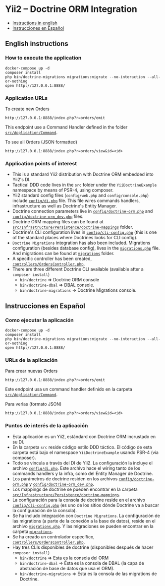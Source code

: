 # Yii2 – Doctrine ORM Integration

* [Instructions in english](#english-instructions)
* [Instrucciones en Español](#instrucciones-en-español)

## English instructions

### How to execute the application

    docker-compose up -d
    composer install
    php bin/doctrine-migrations migrations:migrate --no-interaction --all-or-nothing
    open http://127.0.0.1:8888/
    
### Application URLs

To create new Orders

    http://127.0.0.1:8888/index.php?r=orders/emit
    
This endpoint use a Command Handler defined in the folder [`src/Application/Command`](src/Application/Command).

To see all Orders (JSON formatted)

    http://127.0.0.1:8888/index.php?r=orders/view&id=<id>

### Application points of interest

* This is a standard Yii2 distribution with Doctrine ORM embedded into Yii2's DI.
* Tactical DDD code lives in the `src` folder under the `YiiDoctrineExample` namespace by means of PSR-4, using composer.
* Yii2 standard config files (`config/web.php` and `config/console.php`) include [`config/di.php`](config/di.php) file. This file wires commands handlers, infrastructure as well as Doctrine's Entity Manager.
* Doctrine connection parameters live in [`config/doctrine-orm.php`](config/doctrine-orm.php) and [`config/doctrine-orm_dev.php`](config/doctrine-orm_dev.php) files.
* Doctrine ORM mapping files can be found at [`src/Infrastructure/Persistence/doctrine-mappings`](src/Infrastructure/Persistence/doctrine-mappings) folder.
* Doctrine's CLI configuration lives in [`config/cli-config.php`](config/cli-config.php) (this is one of the standard places where Doctrines looks for CLI config).
* `Doctrine Migrations` integration has also been included. Migrations configuration (besides database config), lives in the [`migrations.php`](migrations.php) file. And migrations can be found at [`migrations`](migrations) folder.
* A specific controller has been created, [`controllers/OrdersController.php`](controllers/OrdersController.php).
* There are three different Doctrine CLI available (available after a `composer install`)
    * `bin/doctrine` => Doctrine ORM console
    * `bin/doctrine-dbal` => DBAL console.
    * `bin/doctrine-migrations` => Doctrine Migrations console.

## Instrucciones en Español

### Como ejecutar la aplicación

    docker-compose up -d
    composer install
    php bin/doctrine-migrations migrations:migrate --no-interaction --all-or-nothing
    open http://127.0.0.1:8888/
    
### URLs de la aplicación

Para crear nuevas Orders

    http://127.0.0.1:8888/index.php?r=orders/emit
    
Este endpoint usa un command handler definido en la carpeta [`src/Application/Command`](src/Application/Command).

Para verlas (formato JSON)

    http://127.0.0.1:8888/index.php?r=orders/view&id=<id>

### Puntos de interés de la aplicación

* Esta aplicación es un Yii2, estándard con Doctrine ORM incrustado en su DI.
* En la carpeta `src` reside código estilo DDD táctico. El código de esta carpeta está bajo el namespace `YiiDoctrineExample` usando PSR-4 (via composer).
* Todo se vincula a través del DI de Yii2. La configuración la incluye el archivo [`config/di.php`](config/di.php). Este archivo hace el wiring tanto de los commands handlers y la infra, como del Entity Manager de Doctrine.
* Los parámetros de doctrine residen en los archivos [`config/doctrine-orm.php`](config/doctrine-orm.php) y [`config/doctrine-orm_dev.php`](config/doctrine-orm_dev.php).
* Los mappings de doctrine se pueden encontrar en la carpeta [`src/Infrastructure/Persistence/doctrine-mappings`](src/Infrastructure/Persistence/doctrine-mappings).
* La configuración para la consola de doctrine reside en el archivo [`config/cli-config.php`](config/cli-config.php) (es uno de los sitios dónde Doctrine va a buscar la configuración de la consola).
* Se ha includo integración con `Doctrine Migrations`. La configuración de las migrations (a parte de la conexión a la base de datos), reside en el archivo [`migrations.php`](migrations.php). Y las migraciones se pueden encontrar en la carpeta [`migrations`](migrations).
* Se ha creado un controlador específico, [`controllers/OrdersController.php`](controllers/OrdersController.php).
* Hay tres CLIs disponibles de doctrine (disponibles después de hacer `composer install`)
    * `bin/doctrine` => Esta es la consola del ORM
    * `bin/doctrine-dbal` => Ésta es la consola de DBAL (la capa de abstración de base de datos que usa el ORM).
    * `bin/doctrine-migrations` => Ésta es la consola de las migrations de Doctrine.
